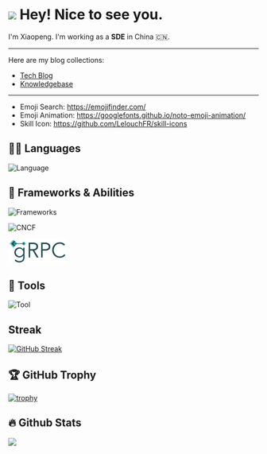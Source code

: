 
# <img src="https://fonts.gstatic.com/s/e/notoemoji/latest/1f60e/512.gif" width="30"/> Hey! Nice to see you.
<!--  <img src="https://emojis.slackmojis.com/emojis/images/1531849430/4246/blob-sunglasses.gif?1531849430" width="30"/> Hey! Nice to see you.-->

I'm Xiaopeng. I'm working as a **SDE** in China 🇨🇳.

<hr>

Here are my blog collections:
- [Tech Blog](http://simonwei97.github.io/hugo-blog)
- [Knowledgebase](https://simonwei97.github.io/knowledgebase/)

<hr>

- Emoji Search: https://emojifinder.com/
- Emoji Animation: https://googlefonts.github.io/noto-emoji-animation/
- Skill Icon: https://github.com/LelouchFR/skill-icons

## 🧑‍💻️ Languages 

![Language](https://go-skill-icons.vercel.app/api/icons?i=go,py,latex,md&theme=dark)

## 🚀 Frameworks & Abilities

![Frameworks](https://go-skill-icons.vercel.app/api/icons?i=mysql,tidb,redis,kafka,prometheus,grafana,pytorch,fastapi,langchain,llamaindex,milvus&theme=dark)  

![CNCF](https://go-skill-icons.vercel.app/api/icons?i=docker,kubernetes,helm&theme=dark)  

<p> 
  <img src="icons/grpc-logo.svg" alt="gRPC" height="50" />
</p>

<!-- <img src="https://raw.githubusercontent.com/langchain-ai/.github/main/profile/logo-dark.svg#gh-light-mode-only" alt="LangChain AI" height="50" />&nbsp&nbsp-->


## 🔨 Tools 

![Tool](https://go-skill-icons.vercel.app/api/icons?i=git,vscode,ollama,notion,postman,bash,vim,apple,linux,hugo,huggingface&theme=dark)

## Streak

[![GitHub Streak](https://streak-stats.demolab.com/?user=simonwei97)](https://git.io/streak-stats)

## 🏆 GitHub Trophy

[![trophy](https://github-profile-trophy.vercel.app/?username=simonwei97&theme=onedark&margin-w=5&margin-h=5)](https://github.com/ryo-ma/github-profile-trophy)

## 🔥 Github Stats

<div>
  <img height="165" align="left" src="https://github-readme-stats.vercel.app/api?username=simonwei97&show_icons=true&theme=gotham&count_private=true" />
<!--   <img src="https://github-readme-stats.vercel.app/api/top-langs/?username=simonwei97&layout=compact&show_icons=true&theme=gotham" /> -->
</div>

<!--![simonwei97's GitHub stats](https://github-readme-stats.vercel.app/api?username=simonwei97&show_icons=true&show=reviews,discussions_started,discussions_answered,prs_merged,prs_merged_percentage)-->

<!--![simonwei97's WakaTime stats](https://github-readme-stats.vercel.app/api/wakatime?username=simonwei97) -->
